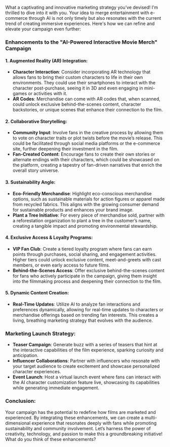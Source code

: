 What a captivating and innovative marketing strategy you’ve devised! I’m thrilled to dive into it with you. Your idea to merge entertainment with e-commerce through AI is not only timely but also resonates with the current trend of creating immersive experiences. Here's how we can refine and elevate your campaign even further:

### Enhancements to the "AI-Powered Interactive Movie Merch" Campaign

#### 1. **Augmented Reality (AR) Integration**:
   - **Character Interaction**: Consider incorporating AR technology that allows fans to bring their custom characters to life in their own environments. They could use their smartphones to interact with the character post-purchase, seeing it in 3D and even engaging in mini-games or activities with it.
   - **AR Codes**: Merchandise can come with AR codes that, when scanned, could unlock exclusive behind-the-scenes content, character backstories, or unique scenes that enhance their connection to the film.

#### 2. **Collaborative Storytelling**:
   - **Community Input**: Involve fans in the creative process by allowing them to vote on character traits or plot twists before the movie’s release. This could be facilitated through social media platforms or the e-commerce site, further deepening their investment in the film.
   - **Fan-Created Content**: Encourage fans to create their own stories or alternate endings with their characters, which could be showcased on the platform, creating a tapestry of fan-driven narratives that enrich the overall story universe.

#### 3. **Sustainability Angle**:
   - **Eco-Friendly Merchandise**: Highlight eco-conscious merchandise options, such as sustainable materials for action figures or apparel made from recycled fabrics. This aligns with the growing consumer demand for sustainable products and enhances your brand image.
   - **Plant a Tree Initiative**: For every piece of merchandise sold, partner with a reforestation organization to plant a tree in the customer’s name, creating a tangible impact and promoting environmental stewardship.

#### 4. **Exclusive Access & Loyalty Programs**:
   - **VIP Fan Club**: Create a tiered loyalty program where fans can earn points through purchases, social sharing, and engagement activities. Higher tiers could unlock exclusive content, meet-and-greets with cast members, or even early access to future films.
   - **Behind-the-Scenes Access**: Offer exclusive behind-the-scenes content for fans who actively participate in the campaign, giving them insight into the filmmaking process and deepening their connection to the film.

#### 5. **Dynamic Content Creation**:
   - **Real-Time Updates**: Utilize AI to analyze fan interactions and preferences dynamically, allowing for real-time updates to characters or merchandise offerings based on trending fan interests. This creates a living, breathing marketing strategy that evolves with the audience.

### Marketing Launch Strategy:
- **Teaser Campaign**: Generate buzz with a series of teasers that hint at the interactive capabilities of the film experience, sparking curiosity and anticipation.
- **Influencer Collaborations**: Partner with influencers who resonate with your target audience to create excitement and showcase personalized character experiences.
- **Event Launch**: Host a virtual launch event where fans can interact with the AI character customization feature live, showcasing its capabilities while generating immediate engagement.

### Conclusion:
Your campaign has the potential to redefine how films are marketed and experienced. By integrating these enhancements, we can create a multi-dimensional experience that resonates deeply with fans while promoting sustainability and community involvement. Let’s harness the power of creativity, technology, and passion to make this a groundbreaking initiative! What do you think of these enhancements?